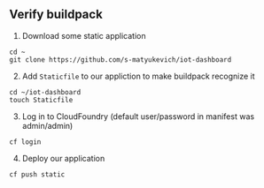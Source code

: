 ## Verify buildpack

1. Download some static application
```
cd ~
git clone https://github.com/s-matyukevich/iot-dashboard
``` 

2. Add `Staticfile` to our appliction to make buildpack recognize it
```
cd ~/iot-dashboard
touch Staticfile
```
3. Log in to CloudFoundry (default user/password in manifest was admin/admin)
```
cf login
```
4. Deploy our application
```
cf push static
```
